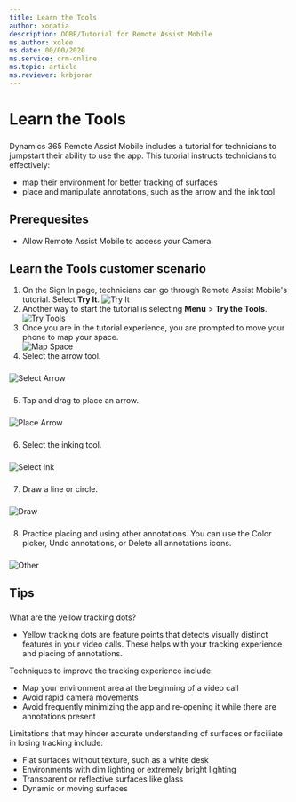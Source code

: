 ```yaml
---
title: Learn the Tools
author: xonatia
description: OOBE/Tutorial for Remote Assist Mobile 
ms.author: xolee
ms.date: 00/00/2020
ms.service: crm-online
ms.topic: article
ms.reviewer: krbjoran
---
```

# Learn the Tools

###
Dynamics 365 Remote Assist Mobile includes a tutorial for technicians to jumpstart their ability to use the app. This tutorial instructs technicians to effectively:
-	map their environment for better tracking of surfaces
-	place and manipulate annotations, such as the arrow and the ink tool

## Prerequesites 
- Allow Remote Assist Mobile to access your Camera. 

## Learn the Tools customer scenario
1. On the Sign In page, technicians can go through Remote Assist Mobile's tutorial. Select **Try It**.
![Try It](./media/learntools_1.png "Try It")
2. Another way to start the tutorial is selecting **Menu** > **Try the Tools**. 
![Try Tools](./media/learntools_4.png "Try Tools")
3. Once you are in the tutorial experience, you are prompted to move your phone to map your space.  
![Map Space](./media/learntools_5.png "Map Space")
4. Select the arrow tool.
###
![Select Arrow](./media/learntools_6.png "Select Arrow")
###
5. Tap and drag to place an arrow. 
###
![Place Arrow](./media/learntools_7.png "Place Arrow")
###
6. Select the inking tool.
###
![Select Ink](./media/learntools_8.png "Select Ink")
###
7. Draw a line or circle. 
###
![Draw](./media/learntools_9.png "Draw")
###
8. Practice placing and using other annotations. You can use the Color picker, Undo annotations, or Delete all annotations icons. 
###
![Other](./media/learntools_10.png "Other")
###

## Tips 
###
What are the yellow tracking dots?
- Yellow tracking dots are feature points that detects visually distinct features in your video calls. These helps with your tracking experience and placing of annotations. 

Techniques to improve the tracking experience include:
-	Map your environment area at the beginning of a video call
- Avoid rapid camera movements
- Avoid frequently minimizing the app and re-opening it while there are annotations present 

Limitations that may hinder accurate understanding of surfaces or faciliate in losing tracking include:
- Flat surfaces without texture, such as a white desk
- Environments with dim lighting or extremely bright lighting
- Transparent or reflective surfaces like glass
- Dynamic or moving surfaces
